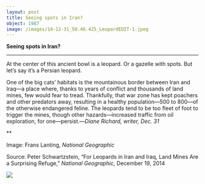 ```yaml
---
layout: post
title: Seeing spots in Iran?
object: 1987
image: /images/14-12-31_50.46.425_LeopardEDIT-1.jpeg
---
```

**Seeing spots in Iran?**

****

At the center of this ancient bowl is a leopard. Or a gazelle with spots. But let’s say it’s a Persian leopard.

One of the big cats’ habitats is the mountainous border between Iran and Iraq—a place where, thanks to years of conflict and thousands of land mines, few would fear to tread. Thankfully, that war zone has kept poachers and other predators away, resulting in a healthy population—500 to 800—of the otherwise endangered feline. The leopards tend to be too fleet of foot to trigger the mines, though other hazards—increased traffic from oil exploration, for one—persist.—*Diane Richard, writer, Dec. 31*

**

Image: Frans Lanting, *National Geographic*

Source: Peter Schwartzstein, “For Leopards in Iran and Iraq, Land Mines Are a Surprising Refuge,” *National Geographic,* December 19, 2014

![]({{siteurl.base}}/images/14-12-31_50.46.425_LeopardEDIT-1.jpeg)
